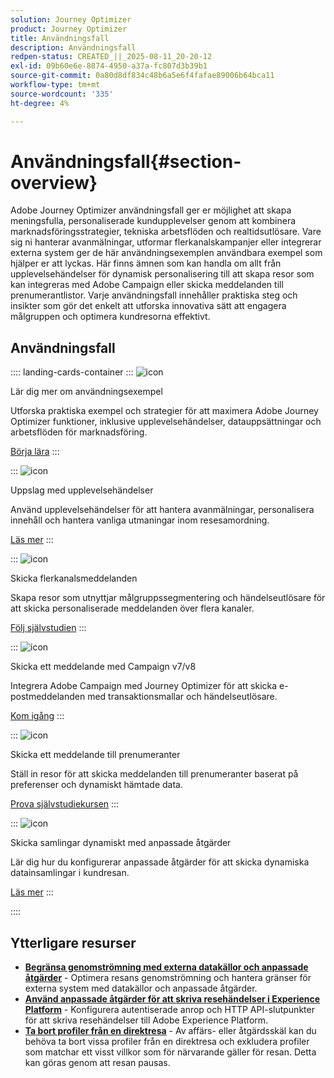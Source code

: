 ```yaml
---
solution: Journey Optimizer
product: Journey Optimizer
title: Användningsfall
description: Användningsfall
redpen-status: CREATED_||_2025-08-11_20-20-12
exl-id: 09b60e6e-8874-4950-a37a-fc807d3b39b1
source-git-commit: 0a80d8df834c48b6a5e6f4fafae89006b64bca11
workflow-type: tm+mt
source-wordcount: '335'
ht-degree: 4%

---
```


# Användningsfall{#section-overview}

Adobe Journey Optimizer användningsfall ger er möjlighet att skapa meningsfulla, personaliserade kundupplevelser genom att kombinera marknadsföringsstrategier, tekniska arbetsflöden och realtidsutlösare. Vare sig ni hanterar avanmälningar, utformar flerkanalskampanjer eller integrerar externa system ger de här användningsexemplen användbara exempel som hjälper er att lyckas. Här finns ämnen som kan handla om allt från upplevelsehändelser för dynamisk personalisering till att skapa resor som kan integreras med Adobe Campaign eller skicka meddelanden till prenumerantlistor. Varje användningsfall innehåller praktiska steg och insikter som gör det enkelt att utforska innovativa sätt att engagera målgruppen och optimera kundresorna effektivt.

## Användningsfall

:::: landing-cards-container
:::
![icon](https://cdn.experienceleague.adobe.com/icons/book.svg?lang=sv-SE)

Lär dig mer om användningsexempel

Utforska praktiska exempel och strategier för att maximera Adobe Journey Optimizer funktioner, inklusive upplevelsehändelser, datauppsättningar och arbetsflöden för marknadsföring.

[Börja lära](../using/building-journeys/jo-use-cases.md)
:::

:::
![icon](https://cdn.experienceleague.adobe.com/icons/list-check.svg?lang=sv-SE)

Uppslag med upplevelsehändelser

Använd upplevelsehändelser för att hantera avanmälningar, personalisera innehåll och hantera vanliga utmaningar inom resesamordning.

[Läs mer](../using/building-journeys/exp-event-lookup.md)
:::

:::
![icon](https://cdn.experienceleague.adobe.com/icons/circle-play.svg?lang=sv-SE)

Skicka flerkanalsmeddelanden

Skapa resor som utnyttjar målgruppssegmentering och händelseutlösare för att skicka personaliserade meddelanden över flera kanaler.

[Följ självstudien](../using/building-journeys/journeys-uc.md)
:::

:::
![icon](https://cdn.experienceleague.adobe.com/icons/puzzle-piece.svg?lang=sv-SE)

Skicka ett meddelande med Campaign v7/v8

Integrera Adobe Campaign med Journey Optimizer för att skicka e-postmeddelanden med transaktionsmallar och händelseutlösare.

[Kom igång](../using/building-journeys/ajo-ac.md)
:::

:::
![icon](https://cdn.experienceleague.adobe.com/icons/list-check.svg?lang=sv-SE)

Skicka ett meddelande till prenumeranter

Ställ in resor för att skicka meddelanden till prenumeranter baserat på preferenser och dynamiskt hämtade data.

[Prova självstudiekursen](../using/building-journeys/message-to-subscribers-uc.md)
:::

:::
![icon](https://cdn.experienceleague.adobe.com/icons/code-branch.svg?lang=sv-SE)

Skicka samlingar dynamiskt med anpassade åtgärder

Lär dig hur du konfigurerar anpassade åtgärder för att skicka dynamiska datainsamlingar i kundresan.

[Läs mer](../using/building-journeys/collections.md)
:::

::::


## Ytterligare resurser

- **[Begränsa genomströmning med externa datakällor och anpassade åtgärder](../using/building-journeys/limit-throughput.md)** - Optimera resans genomströmning och hantera gränser för externa system med datakällor och anpassade åtgärder.
- **[Använd anpassade åtgärder för att skriva resehändelser i Experience Platform](../using/building-journeys/custom-action-aep.md)** - Konfigurera autentiserade anrop och HTTP API-slutpunkter för att skriva resehändelser till Adobe Experience Platform.
- **[Ta bort profiler från en direktresa](https://experienceleague.adobe.com/sv/docs/journey-optimizer/using/orchestrate-journeys/create-journey/journey-pause#journey-exit-criteria)** - Av affärs- eller åtgärdsskäl kan du behöva ta bort vissa profiler från en direktresa och exkludera profiler som matchar ett visst villkor som för närvarande gäller för resan. Detta kan göras genom att resan pausas.
